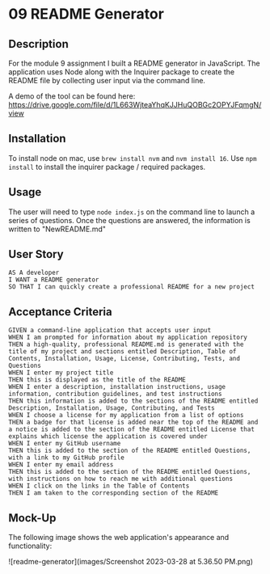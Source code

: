 # 09 README Generator

## Description 
For the module 9 assignment I built a README generator in JavaScript. The application uses Node along with the Inquirer package to create the README file by collecting user input via the command line. 

A demo of the tool can be found here: https://drive.google.com/file/d/1L663WjteaYhqKJJHuQOBGc2OPYJFqmgN/view

## Installation
To install node on mac, use `brew install nvm` and `nvm install 16`.
Use `npm install` to install the inquirer package / required packages.

## Usage
The user will need to type `node index.js` on the command line to launch a series of questions. Once the questions are answered, the information is written to "NewREADME.md"

## User Story

```
AS A developer
I WANT a README generator
SO THAT I can quickly create a professional README for a new project
```

## Acceptance Criteria 

```
GIVEN a command-line application that accepts user input
WHEN I am prompted for information about my application repository
THEN a high-quality, professional README.md is generated with the title of my project and sections entitled Description, Table of Contents, Installation, Usage, License, Contributing, Tests, and Questions
WHEN I enter my project title
THEN this is displayed as the title of the README
WHEN I enter a description, installation instructions, usage information, contribution guidelines, and test instructions
THEN this information is added to the sections of the README entitled Description, Installation, Usage, Contributing, and Tests
WHEN I choose a license for my application from a list of options
THEN a badge for that license is added near the top of the README and a notice is added to the section of the README entitled License that explains which license the application is covered under
WHEN I enter my GitHub username
THEN this is added to the section of the README entitled Questions, with a link to my GitHub profile
WHEN I enter my email address
THEN this is added to the section of the README entitled Questions, with instructions on how to reach me with additional questions
WHEN I click on the links in the Table of Contents
THEN I am taken to the corresponding section of the README
```

## Mock-Up

The following image shows the web application's appearance and functionality:

![readme-generator](images/Screenshot 2023-03-28 at 5.36.50 PM.png)